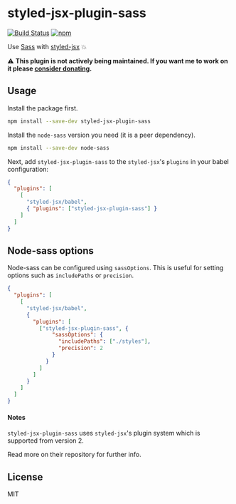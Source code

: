 # styled-jsx-plugin-sass

[![Build Status](https://travis-ci.org/giuseppeg/styled-jsx-plugin-sass.svg?branch=master)](https://travis-ci.org/giuseppeg/styled-jsx-plugin-sass)
[![npm](https://img.shields.io/npm/v/styled-jsx-plugin-sass.svg)](https://www.npmjs.com/package/styled-jsx-plugin-sass)

Use [Sass](http://sass-lang.com/) with [styled-jsx](https://github.com/zeit/styled-jsx) 💥

⚠️ **This plugin is not actively being maintained. If you want me to work on it please [consider donating](https://github.com/sponsors/giuseppeg).**

## Usage

Install the package first.

```bash
npm install --save-dev styled-jsx-plugin-sass
```

Install the `node-sass` version you need (it is a peer dependency).

```bash
npm install --save-dev node-sass
```

Next, add `styled-jsx-plugin-sass` to the `styled-jsx`'s `plugins` in your babel configuration:

```json
{
  "plugins": [
    [
      "styled-jsx/babel",
      { "plugins": ["styled-jsx-plugin-sass"] }
    ]
  ]
}
```

## Node-sass options

Node-sass can be configured using `sassOptions`. This is useful for setting options such as `includePaths` or `precision`.

```json
{
  "plugins": [
    [
      "styled-jsx/babel",
      {
        "plugins": [
          ["styled-jsx-plugin-sass", {
              "sassOptions": {
                "includePaths": ["./styles"],
                "precision": 2
              }
            }
          ]
        ]
      }
    ]
  ]
}
```

#### Notes

`styled-jsx-plugin-sass` uses `styled-jsx`'s plugin system which is supported from version 2.

Read more on their repository for further info.

## License

MIT
